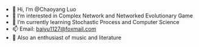 - 👋 Hi, I’m @Chaoyang Luo
- 👀 I’m interested in Complex Network and Networked Evolutionary Game
- 🌱 I’m currently learning Stochastic Process and Computer Science
- 📫 Email: baiyu1127@foxmail.com
- 💞️ Also an enthusiast of music and literature
<!---
Tanngyu/Tanngyu is a ✨ special ✨ repository because its `README.md` (this file) appears on your GitHub profile.
You can click the Preview link to take a look at your changes.
--->
